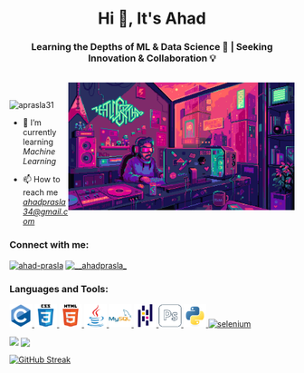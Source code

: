 <h1 align="center">Hi 👋, It's Ahad</h1>
<h3 align="center">Learning the Depths of ML & Data Science 🚀 | Seeking Innovation & Collaboration 💡</h3>
<br>
<img align="right" alt="Coding" width="400" src="animated.gif">
<br>



<p align="left"> <img src="https://komarev.com/ghpvc/?username=aprasla31&label=Profile%20views&color=0e75b6&style=flat" alt="aprasla31" /> </p>

- 🌱 I’m currently learning *Machine Learning*

- 📫 How to reach me *ahadprasla34@gmail.com*

<h3 align="left">Connect with me:</h3>
<p align="left">
<a href="https://www.linkedin.com/in/ahad-prasla-a5aaa9235" target="blank"><img align="center" src="https://raw.githubusercontent.com/rahuldkjain/github-profile-readme-generator/master/src/images/icons/Social/linked-in-alt.svg" alt="ahad-prasla" height="30" width="40" /></a>
<a href="https://instagram.com/__ahadprasla_" target="blank"><img align="center" src="https://raw.githubusercontent.com/rahuldkjain/github-profile-readme-generator/master/src/images/icons/Social/instagram.svg" alt="__ahadprasla_" height="30" width="40" /></a>
</p>
<h3 align="left">Languages and Tools:</h3>
<p align="left"> <a href="https://www.cprogramming.com/" target="_blank" rel="noreferrer"> <img src="https://raw.githubusercontent.com/devicons/devicon/master/icons/c/c-original.svg" alt="c" width="40" height="40"/> </a> 
  <a href="https://www.w3schools.com/css/" target="_blank" rel="noreferrer"> <img src="https://raw.githubusercontent.com/devicons/devicon/master/icons/css3/css3-original-wordmark.svg" alt="css3" width="40" height="40"/> </a> 
  <a href="https://www.w3.org/html/" target="_blank" rel="noreferrer"> <img src="https://raw.githubusercontent.com/devicons/devicon/master/icons/html5/html5-original-wordmark.svg" alt="html5" width="40" height="40"/> </a> <a href="https://www.java.com" target="_blank" rel="noreferrer"> <img src="https://raw.githubusercontent.com/devicons/devicon/master/icons/java/java-original.svg" alt="java" width="40" height="40"/> </a> 
  <a href="https://www.mysql.com/" target="_blank" rel="noreferrer"> <img src="https://raw.githubusercontent.com/devicons/devicon/master/icons/mysql/mysql-original-wordmark.svg" alt="mysql" width="40" height="40"/> </a> <a href="https://pandas.pydata.org/" target="_blank" rel="noreferrer"> <img src="https://raw.githubusercontent.com/devicons/devicon/2ae2a900d2f041da66e950e4d48052658d850630/icons/pandas/pandas-original.svg" alt="pandas" width="40" height="40"/> </a> 
  <a href="https://www.photoshop.com/en" target="_blank" rel="noreferrer"> <img src="https://raw.githubusercontent.com/devicons/devicon/master/icons/photoshop/photoshop-line.svg" alt="photoshop" width="40" height="40"/> </a> <a href="https://www.python.org" target="_blank" rel="noreferrer"> <img src="https://raw.githubusercontent.com/devicons/devicon/master/icons/python/python-original.svg" alt="python" width="40" height="40"/> </a> 
  <a href="https://www.selenium.dev" target="_blank" rel="noreferrer"> <img src="https://raw.githubusercontent.com/detain/svg-logos/780f25886640cef088af994181646db2f6b1a3f8/svg/selenium-logo.svg" alt="selenium" width="40" height="40"/> </a> </p>
<p><img align="left" src="https://github-readme-stats.vercel.app/api/top-langs/?username=aprasla31&layout=compact" /></p>

<p>&nbsp;<img align="center" src="https://github-readme-stats.vercel.app/api?username=aprasla31&show_icons=true&rank_icon=github&theme=light" /></p>

<a href="https://git.io/streak-stats"><img src="https://github-readme-streak-stats.herokuapp.com?user=aprasla31&theme=light" alt="GitHub Streak" /></a>
